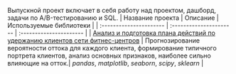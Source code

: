 Выпускной проект включает в себя работу над проектом, дашборд, задачи по A/B-тестированию и SQL.
| Название проекта | Описание | Используемые библиотеки | 
| :---------------------- | :---------------------- | :---------------------- |
| [Анализ и подготовка плана действий по удержанию клиентов сети фитнес-центров](https://github.com/novad25/yandex_practikum_projects/blob/main/11.%20Основы%20машинного%20обучения/11_fitness_center.ipynb) | Прогнозирование вероятности оттока для каждого клиента, формирование типичного портрета клиентов, анализ основных признаков, наиболее сильно влияющие на отток.| *pandas*, *matplotlib*, *seaborn*, *scipy*, *sklearn* |

